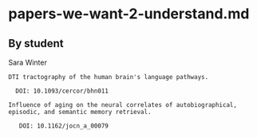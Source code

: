 # papers-we-want-2-understand.md

## By student

Sara Winter

    DTI tractography of the human brain's language pathways.

      DOI: 10.1093/cercor/bhn011

    Influence of aging on the neural correlates of autobiographical, episodic, and semantic memory retrieval.

       DOI: 10.1162/jocn_a_00079
